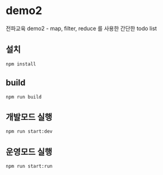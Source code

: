 # demo2
전파교육 demo2 - map, filter, reduce 를 사용한 간단한 todo list
## 설치
``
npm install
``
## build
``
npm run build
``

## 개발모드 실행
``
npm run start:dev
``

## 운영모드 실행
``
npm run start:run
``